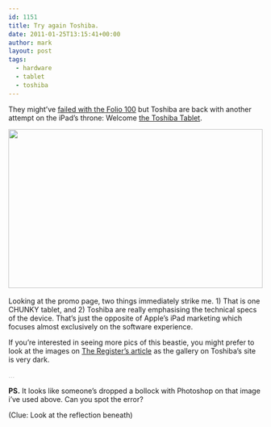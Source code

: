 ```yaml
---
id: 1151
title: Try again Toshiba.
date: 2011-01-25T13:15:41+00:00
author: mark
layout: post
tags:
  - hardware
  - tablet
  - toshiba
---
```

They might&#8217;ve [failed with the Folio 100](http://www.reghardware.com/2010/11/15/dixons_drops_toshiba_tablet/) but Toshiba are back with another attempt on the iPad&#8217;s throne: Welcome [the Toshiba Tablet](http://thetoshibatablet.com/).

<p style="text-align: center;">
  <a href="/images/fromwp/2011/01/toshibatablet.jpg"><img class="aligncenter size-full wp-image-1152" title="the toshiba tablet" src="/images/fromwp/2011/01/toshibatablet.jpg" alt="" width="504" height="315" srcset="/images/fromwp/2011/01/toshibatablet.jpg 560w, /images/fromwp/2011/01/toshibatablet-300x187.jpg 300w" sizes="(max-width: 504px) 100vw, 504px" /></a>
</p>

Looking at the promo page, two things immediately strike me. 1) That is one CHUNKY tablet, and 2) Toshiba are really emphasising the technical specs of the device. That&#8217;s just the opposite of Apple&#8217;s iPad marketing which focuses almost exclusively on the software experience.

If you&#8217;re interested in seeing more pics of this beastie, you might prefer to look at the images on [The Register&#8217;s article](http://www.reghardware.com/2011/01/24/toshiba_tablet_teaser/) as the gallery on Toshiba&#8217;s site is very dark.

<span style="color: #c0c0c0;">&#8230;</span>

**PS.** It looks like someone&#8217;s dropped a bollock with Photoshop on that image i&#8217;ve used above. Can you spot the error?

(Clue: Look at the reflection beneath)